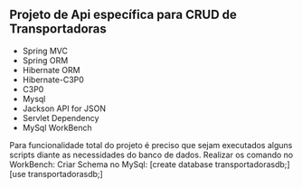 ## Projeto de Api específica para CRUD de Transportadoras

* Spring MVC
* Spring ORM
* Hibernate ORM
* Hibernate-C3P0
* C3P0
* Mysql
* Jackson API for JSON
* Servlet Dependency
* MySql WorkBench

Para funcionalidade total do projeto é preciso que sejam executados alguns scripts diante as necessidades do banco de dados.
Realizar os comando no WorkBench:
Criar Schema no MySql:
  [create database transportadorasdb;]
  [use transportadorasdb;]
